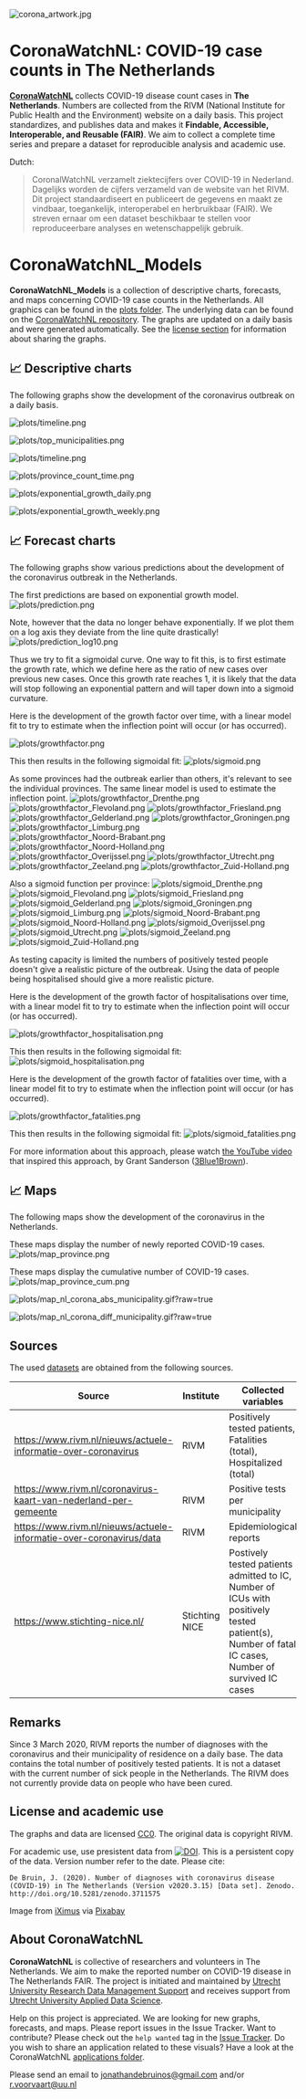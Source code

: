 ![corona_artwork.jpg](corona_artwork.jpg)

# CoronaWatchNL: COVID-19 case counts in The Netherlands

[**CoronaWatchNL**](https://github.com/J535D165/CoronaWatchNL) collects COVID-19 disease count cases in **The Netherlands**. Numbers are collected from the RIVM (National Institute for Public Health and the Environment) website on a daily basis. This project standardizes, and publishes data and makes it **Findable, Accessible, Interoperable, and Reusable (FAIR)**. We aim to collect a complete time series and prepare a dataset for reproducible analysis and academic use.

Dutch:
> CoronalWatchNL verzamelt ziektecijfers over COVID-19 in Nederland. Dagelijks worden de cijfers verzameld van de website van het RIVM. Dit project standaardiseert en publiceert de gegevens en maakt ze vindbaar, toegankelijk, interoperabel en herbruikbaar (FAIR). We streven ernaar om een dataset beschikbaar te stellen voor reproduceerbare analyses en wetenschappelijk gebruik.


# CoronaWatchNL_Models

**CoronaWatchNL_Models** is a collection of descriptive charts, forecasts, and maps concerning COVID-19 case counts in the Netherlands. All graphics can be found in the [plots folder](/plots). The underlying data can be found on the [CoronaWatchNL repository](https://github.com/J535D165/CoronaWatchNL). The graphs are updated on a daily basis and were generated automatically. See the [license section](#license-and-academic-use) for information about sharing the graphs.

## :chart_with_upwards_trend: Descriptive charts

The following graphs show the development of the coronavirus outbreak on a daily basis. 

![plots/timeline.png](/plots/timeline.png)

![plots/top_municipalities.png](/plots/top_municipalities.png)

![plots/timeline.png](/plots/province_count.png)

![plots/province_count_time.png](/plots/province_count_time.png)

![plots/exponential_growth_daily.png](/plots/exponential_growth_daily.png)

![plots/exponential_growth_weekly.png](/plots/exponential_growth_weekly.png)


## :chart_with_upwards_trend: Forecast charts

The following graphs show various predictions about the development of the coronavirus outbreak in the Netherlands.

The first predictions are based on exponential growth model.
![plots/prediction.png](/plots/prediction.png)

Note, however that the data no longer behave exponentially. If we plot them on
a log axis they deviate from the line quite drastically!
![plots/prediction_log10.png](/plots/prediction_log10.png)

Thus we try to fit a sigmoidal curve. One way to fit this, is to first estimate
the growth rate, which we define here as the ratio of new cases over previous
new cases. Once this growth rate reaches 1, it is likely that the data will
stop following an exponential pattern and will taper down into a sigmoid
curvature.

Here is the development of the growth factor over time, with a linear model fit
to try to estimate when the inflection point will occur (or has occurred).

![plots/growthfactor.png](/plots/growthfactor.png)

This then results in the following sigmoidal fit:
![plots/sigmoid.png](/plots/sigmoid.png)

As some provinces had the outbreak earlier than others, it's relevant to see the individual provinces. The same linear model is used to estimate the inflection point.
![plots/growthfactor_Drenthe.png](/plots/growthfactor_Drenthe.png)
![plots/growthfactor_Flevoland.png](/plots/growthfactor_Flevoland.png)
![plots/growthfactor_Friesland.png](/plots/growthfactor_Friesland.png)
![plots/growthfactor_Gelderland.png](/plots/growthfactor_Gelderland.png)
![plots/growthfactor_Groningen.png](/plots/growthfactor_Groningen.png)
![plots/growthfactor_Limburg.png](/plots/growthfactor_Limburg.png)
![plots/growthfactor_Noord-Brabant.png](/plots/growthfactor_Noord-Brabant.png)
![plots/growthfactor_Noord-Holland.png](/plots/growthfactor_Noord-Holland.png)
![plots/growthfactor_Overijssel.png](/plots/growthfactor_Overijssel.png)
![plots/growthfactor_Utrecht.png](/plots/growthfactor_Utrecht.png)
![plots/growthfactor_Zeeland.png](/plots/growthfactor_Zeeland.png)
![plots/growthfactor_Zuid-Holland.png](/plots/growthfactor_Zuid-Holland.png)

Also a sigmoid function per province:
![plots/sigmoid_Drenthe.png](/plots/sigmoid_Drenthe.png)
![plots/sigmoid_Flevoland.png](/plots/sigmoid_Flevoland.png)
![plots/sigmoid_Friesland.png](/plots/sigmoid_Friesland.png)
![plots/sigmoid_Gelderland.png](/plots/sigmoid_Gelderland.png)
![plots/sigmoid_Groningen.png](/plots/sigmoid_Groningen.png)
![plots/sigmoid_Limburg.png](/plots/sigmoid_Limburg.png)
![plots/sigmoid_Noord-Brabant.png](/plots/sigmoid_Noord-Brabant.png)
![plots/sigmoid_Noord-Holland.png](/plots/sigmoid_Noord-Holland.png)
![plots/sigmoid_Overijssel.png](/plots/sigmoid_Overijssel.png)
![plots/sigmoid_Utrecht.png](/plots/sigmoid_Utrecht.png)
![plots/sigmoid_Zeeland.png](/plots/sigmoid_Zeeland.png)
![plots/sigmoid_Zuid-Holland.png](/plots/sigmoid_Zuid-Holland.png)

As testing capacity is limited the numbers of positively tested people doesn't give a realistic picture of the outbreak. Using the data of people being hospitalised should give a more realistic picture.

Here is the development of the growth factor of hospitalisations over time, with a linear model fit
to try to estimate when the inflection point will occur (or has occurred).

![plots/growthfactor_hospitalisation.png](/plots/growthfactor_hospitalisation.png)

This then results in the following sigmoidal fit:
![plots/sigmoid_hospitalisation.png](/plots/sigmoid_hospitalisation.png)

Here is the development of the growth factor of fatalities over time, with a linear model fit
to try to estimate when the inflection point will occur (or has occurred).

![plots/growthfactor_fatalities.png](/plots/growthfactor_fatalities.png)

This then results in the following sigmoidal fit:
![plots/sigmoid_fatalities.png](/plots/sigmoid_fatalities.png)

For more information about this approach, please watch
[the YouTube video](https://www.youtube.com/watch?v=Kas0tIxDvrg) that inspired
this approach, by Grant Sanderson
([3Blue1Brown](https://www.youtube.com/channel/UCYO_jab_esuFRV4b17AJtAw)).


## :chart_with_upwards_trend: Maps

The following maps show the development of the coronavirus in the Netherlands.

These maps display the number of newly reported COVID-19 cases.
![plots/map_province.png](/plots/map_province.png)

These maps display the cumulative number of COVID-19 cases.
![plots/map_province_cum.png](/plots/map_province_cum.png)

![plots/map_nl_corona_abs_municipality.gif?raw=true](/plots/map_nl_corona_abs_municipality.gif?raw=true)

![plots/map_nl_corona_diff_municipality.gif?raw=true](/plots/map_nl_corona_diff_municipality.gif?raw=true)

## Sources

The used [datasets](https://github.com/J535D165/CoronaWatchNL) are obtained from the following sources.

| Source | Institute |Collected variables |
|---|---| --- |
| https://www.rivm.nl/nieuws/actuele-informatie-over-coronavirus | RIVM | Positively tested patients, Fatalities (total), Hospitalized (total) |
| https://www.rivm.nl/coronavirus-kaart-van-nederland-per-gemeente | RIVM | Positive tests per municipality |
| https://www.rivm.nl/nieuws/actuele-informatie-over-coronavirus/data | RIVM | Epidemiological reports |
| https://www.stichting-nice.nl/ | Stichting NICE | Postively tested patients admitted to IC, Number of ICUs with positively tested patient(s), Number of fatal IC cases, Number of survived IC cases  |


## Remarks

Since 3 March 2020, RIVM reports the number of diagnoses with the coronavirus and their municipality of residence on a daily base. The data contains the total number of positively tested patients. It is not a dataset with the current number of sick people in the Netherlands. The RIVM does not currently provide data on people who have been cured.


## License and academic use

The graphs and data are licensed [CC0](https://creativecommons.org/share-your-work/public-domain/cc0/). The original data is copyright RIVM.

For academic use, use presistent data from [![DOI](https://zenodo.org/badge/DOI/10.5281/zenodo.3711575.svg)](https://doi.org/10.5281/zenodo.3711575). This is a persistent copy of the data. Version number refer to the date. Please cite:

```De Bruin, J. (2020). Number of diagnoses with coronavirus disease (COVID-19) in The Netherlands (Version v2020.3.15) [Data set]. Zenodo. http://doi.org/10.5281/zenodo.3711575```

Image from [iXimus](https://pixabay.com/nl/users/iXimus-2352783/?utm_source=link-attribution&amp;utm_medium=referral&amp;utm_campaign=image&amp;utm_content=4901881) via [Pixabay](https://pixabay.com/nl/?utm_source=link-attribution&amp;utm_medium=referral&amp;utm_campaign=image&amp;utm_content=4901881)

## About CoronaWatchNL

**CoronaWatchNL** is collective of researchers and volunteers in The Netherlands. We aim to make the reported number on COVID-19 disease in The Netherlands FAIR. The project is initiated and maintained by [Utrecht University Research Data Management Support](https://www.uu.nl/en/research/research-data-management) and receives support from [Utrecht University Applied Data Science](https://www.uu.nl/en/research/applied-data-science). 

Help on this project is appreciated. We are looking for new graphs, forecasts, and maps. Please report issues in the Issue Tracker. Want to contribute? Please check out the `help wanted` tag in the [Issue Tracker](https://github.com/J535D165/CoronaWatchNL/issues). Do you wish to share an application related to these visuals? Have a look at the CoronaWatchNL [applications folder](https://github.com/J535D165/CoronaWatchNL/tree/master/applications).

Please send an email to jonathandebruinos@gmail.com and/or r.voorvaart@uu.nl

